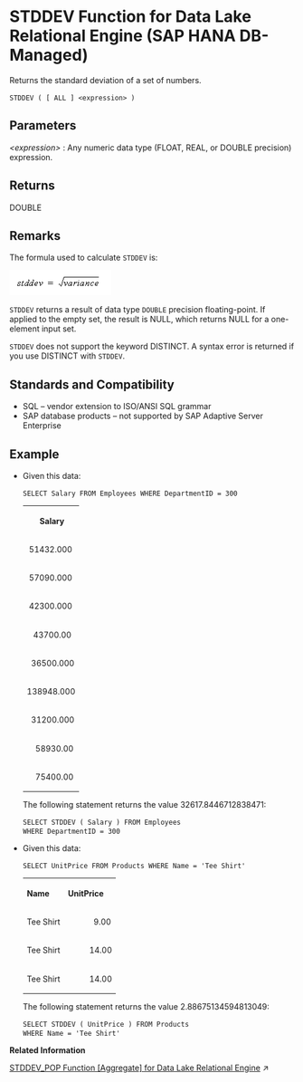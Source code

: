 <!-- loio0dde65ab55a549d3b058038134cae149 -->

# STDDEV Function for Data Lake Relational Engine \(SAP HANA DB-Managed\)

Returns the standard deviation of a set of numbers.



```
STDDEV ( [ ALL ] <expression> )
```



<a name="loio0dde65ab55a549d3b058038134cae149__section_cqh_gv5_vrb"/>

## Parameters

 *<expression\>*
 :   Any numeric data type \(FLOAT, REAL, or DOUBLE precision\) expression.

 

<a name="loio0dde65ab55a549d3b058038134cae149__section_krv_gv5_vrb"/>

## Returns

DOUBLE



<a name="loio0dde65ab55a549d3b058038134cae149__section_y5f_hv5_vrb"/>

## Remarks

The formula used to calculate `STDDEV` is:

![The formula used by the STDDEV function to calculate standard deviation is stddev equals the square root of variance](images/stddev_gif_a16ca40.gif)

`STDDEV` returns a result of data type `DOUBLE` precision floating-point. If applied to the empty set, the result is NULL, which returns NULL for a one-element input set.

`STDDEV` does not support the keyword DISTINCT. A syntax error is returned if you use DISTINCT with `STDDEV`.



<a name="loio0dde65ab55a549d3b058038134cae149__section_pxn_3v5_vrb"/>

## Standards and Compatibility

-   SQL – vendor extension to ISO/ANSI SQL grammar
-   SAP database products – not supported by SAP Adaptive Server Enterprise



<a name="loio0dde65ab55a549d3b058038134cae149__section_ic3_jv5_vrb"/>

## Example

-   Given this data:

    ```
    SELECT Salary FROM Employees WHERE DepartmentID = 300
    ```


    <table>
    <tr>
    <th valign="top" rowspan="1">

          Salary


    
    </th>
    </tr>
    <tr>
    <td valign="top" rowspan="1">

     51432.000


    
    </td>
    </tr>
    <tr>
    <td valign="top" rowspan="1">

     57090.000


    
    </td>
    </tr>
    <tr>
    <td valign="top" rowspan="1">

     42300.000


    
    </td>
    </tr>
    <tr>
    <td valign="top" rowspan="1">

       43700.00


    
    </td>
    </tr>
    <tr>
    <td valign="top" rowspan="1">

      36500.000


    
    </td>
    </tr>
    <tr>
    <td valign="top" rowspan="1">

    138948.000


    
    </td>
    </tr>
    <tr>
    <td valign="top" rowspan="1">

      31200.000


    
    </td>
    </tr>
    <tr>
    <td valign="top" rowspan="1">

        58930.00


    
    </td>
    </tr>
    <tr>
    <td valign="top" rowspan="1">

        75400.00


    
    </td>
    </tr>
    </table>
    
    The following statement returns the value 32617.8446712838471:

    ```
    SELECT STDDEV ( Salary ) FROM Employees
    WHERE DepartmentID = 300
    ```

-   Given this data:

    ```
    SELECT UnitPrice FROM Products WHERE Name = 'Tee Shirt'
    ```


    <table>
    <tr>
    <th valign="top" rowspan="1">

    Name


    
    </th>
    <th valign="top" rowspan="1">

    UnitPrice


    
    </th>
    </tr>
    <tr>
    <td valign="top" rowspan="1">

    Tee Shirt


    
    </td>
    <td valign="top" rowspan="1">

                9.00


    
    </td>
    </tr>
    <tr>
    <td valign="top" rowspan="1">

    Tee Shirt


    
    </td>
    <td valign="top" rowspan="1">

              14.00


    
    </td>
    </tr>
    <tr>
    <td valign="top" rowspan="1">

    Tee Shirt


    
    </td>
    <td valign="top" rowspan="1">

              14.00


    
    </td>
    </tr>
    </table>
    
    The following statement returns the value 2.88675134594813049:

    ```
    SELECT STDDEV ( UnitPrice ) FROM Products
    WHERE Name = 'Tee Shirt'
    ```


**Related Information**  


[STDDEV_POP Function [Aggregate] for Data Lake Relational Engine](https://help.sap.com/viewer/19b3964099384f178ad08f2d348232a9/2023_1_QRC/en-US/a583f35984f21015b952ffc0a8c12597.html "Computes the standard deviation of a population consisting of a numeric-expression, as a DOUBLE.") :arrow_upper_right:

